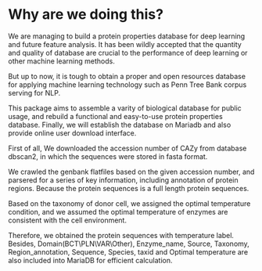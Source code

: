 # Why are we doing this?
We are managing to build a protein properties database for deep learning and future feature analysis. 
It has been wildly accepted that the quantity and quality of database are crucial to the performance of deep learning or other machine learning methods. 

But up to now, it is tough to obtain a proper and open resources database for applying machine learning technology such as Penn Tree Bank corpus serving for NLP. 


This package aims to assemble a varity of biological database for public usage, and rebuild a functional and easy-to-use protein properties database. 
Finally, we will establish the database on Mariadb and also provide online user download interface.

First of all, We downloaded the accession number of CAZy from database dbscan2, in which the sequences were stored in fasta format.

We crawled the genbank flatfiles based on the given accession number, and parsered for a series of key information, including annotation of protein regions. Because the protein sequences is a full length protein sequences.

Based on the taxonomy of donor cell, we assigned the optimal temperature condition, and we assumed the optimal temperature of enzymes are consistent with the cell environment.

Therefore, we obtained the protein sequences with temperature label. Besides, Domain(BCT\PLN\VAR\Other), Enzyme_name, Source, Taxonomy, Region_annotation, Sequence, Species, taxid and Optimal temperature are also included into MariaDB for efficient calculation.
